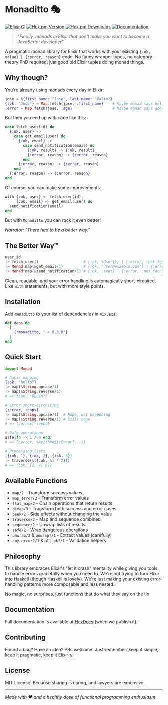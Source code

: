 # Monaditto 🎭

[![Elixir CI](https://github.com/bardoor/monaditto/actions/workflows/elixir.yml/badge.svg)](https://github.com/bardoor/monaditto/actions/workflows/elixir.yml)
[![Hex.pm Version](https://img.shields.io/hexpm/v/monaditto.svg)](https://hex.pm/packages/monaditto)
[![Hex.pm Downloads](https://img.shields.io/hexpm/dt/monaditto.svg)](https://hex.pm/packages/monaditto)
[![Documentation](https://img.shields.io/badge/docs-hexdocs-blue.svg)](https://hexdocs.pm/monaditto)

> *"Finally, monads in Elixir that don't make you want to become a JavaScript developer"*

A pragmatic monad library for Elixir that works with your existing `{:ok, value} | {:error, reason}` code. No fancy wrapper types, no category theory PhD required, just good old Elixir tuples doing monad things.

## Why though?

You're already using monads every day in Elixir:

```elixir
jose = %{first_name: "Jose", last_name: "Valim"}
{:ok, "Jose"} = Map.fetch(jose, :first_name)    # Maybe monad says hello
:error = Map.fetch(jose, :age)                  # Maybe monad says goodbye
```

But then you end up with code like this:

```elixir
case fetch_user(id) do
  {:ok, user} ->
    case get_email(user) do
      {:ok, email} ->
        case send_notification(email) do
          {:ok, result} -> {:ok, result}
          {:error, reason} -> {:error, reason}
        end
      {:error, reason} -> {:error, reason}
    end
  {:error, reason} -> {:error, reason}
end
```

Of course, you can make some improvements:
```elixir
with {:ok, user} <- fetch_user(id),
     {:ok, email} <- get_email(user) do
  send_notification(email)
end
```

But with `Monaditto` you can rock it even better!

*Narrator: "There had to be a better way."*

## The Better Way™

```elixir
user_id
|> fetch_user()                    # {:ok, %User{}} | {:error, :not_found}
|> Monad.map(&get_email/1)         # {:ok, "user@example.com"} | {:error, :not_found}
|> Monad.map(&send_notification/1) # {:ok, :sent} | {:error, :not_found}
```

Clean, readable, and your error handling is automagically short-circuited. Like `with` statements, but with more style points.

## Installation

Add `monaditto` to your list of dependencies in `mix.exs`:

```elixir
def deps do
  [
    {:monaditto, "~> 0.3.0"}
  ]
end
```

## Quick Start

```elixir
import Monad

# Basic mapping
{:ok, "hello"}
|> map(&String.upcase/1)
|> map(&String.reverse/1)
# => {:ok, "OLLEH"}

# Error short-circuiting
{:error, :oops}
|> map(&String.upcase/1)  # Nope, not happening
|> map(&String.reverse/1) # Still nope
# => {:error, :oops}

# Safe operations
safe(fn -> 1 / 0 end)
# => {:error, %ArithmeticError{...}}

# Processing lists
[{:ok, 1}, {:ok, 2}, {:ok, 3}]
|> traverse(&({:ok, &1 * 2}))
# => {:ok, [2, 4, 6]}
```

## Available Functions

- `map/2` - Transform success values
- `map_error/2` - Transform error values
- `flat_map/2` - Chain operations that return results
- `bimap/3` - Transform both success and error cases
- `peek/2` - Side effects without changing the value
- `traverse/2` - Map and sequence combined
- `sequence/2` - Unwrap lists of results
- `safe/2` - Wrap dangerous operations
- `unwrap/2` & `unwrap!/1` - Extract values (carefully)
- `any_error?/1` & `all_ok?/1` - Validation helpers

## Philosophy

This library embraces Elixir's "let it crash" mentality while giving you tools to handle errors gracefully when you need to. We're not trying to turn Elixir into Haskell (though Haskell is lovely). We're just making your existing error-handling patterns more composable and less nested.

No magic, no surprises, just functions that do what they say on the tin.

## Documentation

Full documentation is available at [HexDocs](https://hexdocs.pm/monaditto) (when we publish it).

## Contributing

Found a bug? Have an idea? PRs welcome! Just remember: keep it simple, keep it pragmatic, keep it Elixir-y.

## License

MIT License. Because sharing is caring, and lawyers are expensive.

---

*Made with ❤️ and a healthy dose of functional programming enthusiasm*